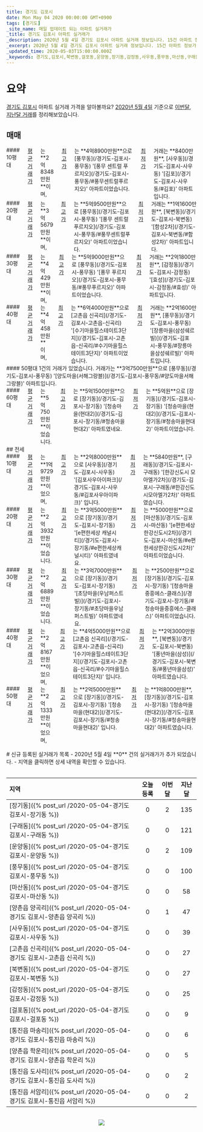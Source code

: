 ```yaml
---
title: 경기도 김포시
date: Mon May 04 2020 00:00:00 GMT+0900
tags: [경기도]
_site_name: 매일 업데이트 되는 아파트 실거래가
_title: 경기도 김포시 아파트 실거래가
_description: 2020년 5월 4일 경기도 김포시 아파트 실거래 정보입니다. 15건 아파트 정보가 있습니다.
_excerpt: 2020년 5월 4일 경기도 김포시 아파트 실거래 정보입니다. 15건 아파트 정보가 있습니다.
_updated_time: 2020-05-03T15:00:00.000Z
_keywords: 경기도,김포시,북변동,걸포동,운양동,장기동,감정동,사우동,풍무동,마산동,구래동,통진읍 도사리,통진읍 마송리,통진읍 서암리,고촌읍 신곡리,양촌읍 양곡리,양촌읍 학운리
---
```



# 요약
<ins>경기도 김포시</ins> 아파트 실거래 가격을 알아볼까요? <ins>2020년 5월 4일</ins> 기준으로 <ins>이번달, 지난달 거래</ins>를 정리해보았습니다.

## 매매
<div class="container">
<div class="six columns" markdown="1">
#### 10평대
<ins>평균 거래가</ins>는 **2억8348만원**이며, <ins>최고가</ins>는 **4억8900만원**으로 [풍무동](/경기도-김포시-풍무동) '[풍무 센트럴 푸르지오](/경기도-김포시-풍무동/#풍무센트럴푸르지오)' 아파트이었습니다. <ins>최저가</ins> 거래는 **8400만원**, [사우동](/경기도-김포시-사우동) '[김포](/경기도-김포시-사우동/#김포)' 아파트입니다.
</div>
<div class="six columns" markdown="1">
#### 20평대
<ins>평균 거래가</ins>는 **3억5679만원**이며, <ins>최고가</ins>는 **5억9500만원**으로 [풍무동](/경기도-김포시-풍무동) '[풍무 센트럴 푸르지오](/경기도-김포시-풍무동/#풍무센트럴푸르지오)' 아파트이었습니다. <ins>최저가</ins> 거래는 **1억1600만원**, [북변동](/경기도-김포시-북변동) '[함성2차](/경기도-김포시-북변동/#함성2차)' 아파트입니다.
</div>
</div>
<div class="container">
<div class="six columns" markdown="1">
#### 30평대
<ins>평균 거래가</ins>는 **4억429만원**이며, <ins>최고가</ins>는 **5억9000만원**으로 [풍무동](/경기도-김포시-풍무동) '[풍무 푸르지오](/경기도-김포시-풍무동/#풍무푸르지오)' 아파트이었습니다. <ins>최저가</ins> 거래는 **2억1800만원**, [감정동](/경기도-김포시-감정동) '[효성](/경기도-김포시-감정동/#효성)' 아파트입니다.
</div>
<div class="six columns" markdown="1">
#### 40평대
<ins>평균 거래가</ins>는 **4억458만원**이며, <ins>최고가</ins>는 **6억4000만원**으로 [고촌읍 신곡리](/경기도-김포시-고촌읍-신곡리) '[수기마을힐스테이트3단지](/경기도-김포시-고촌읍-신곡리/#수기마을힐스테이트3단지)' 아파트이었습니다. <ins>최저가</ins> 거래는 **2억1600만원**, [풍무동](/경기도-김포시-풍무동) '[장릉마을(삼성쉐르빌)](/경기도-김포시-풍무동/#장릉마을삼성쉐르빌)' 아파트입니다.
</div>
</div>
<div class="container">
<div class="six columns" markdown="1">
#### 50평대
1건의 거래가 있었습니다. 거래가는 **3억7500만원**으로 [풍무동](/경기도-김포시-풍무동) '[양도마을(서해그랑블)](/경기도-김포시-풍무동/#양도마을서해그랑블)' 아파트입니다.
</div>
<div class="six columns" markdown="1">
#### 60평대
<ins>평균 거래가</ins>는 **5억750만원**이었습니다. <ins>최고가</ins>는 **5억1500만원**으로 [장기동](/경기도-김포시-장기동) '[청송마을(현대2)](/경기도-김포시-장기동/#청송마을현대2)' 아파트였네요. <ins>최저가</ins>는 **5억원**으로 [장기동](/경기도-김포시-장기동) '[청송마을(현대2)](/경기도-김포시-장기동/#청송마을현대2)' 아파트이었습니다.
</div>
</div>
## 전세
<div class="container">
<div class="six columns" markdown="1">
#### 10평대
<ins>평균 거래가</ins>는 **1억9729만원**이었으며, <ins>최고가</ins>는 **2억8000만원**으로 [사우동](/경기도-김포시-사우동) '[김포사우아이파크](/경기도-김포시-사우동/#김포사우아이파크)' 입니다. <ins>최저가</ins>는 **5840만원**, [구래동](/경기도-김포시-구래동) '[한강신도시 모아엘가2차](/경기도-김포시-구래동/#한강신도시모아엘가2차)' 아파트였습니다.
</div>
<div class="six columns" markdown="1">
#### 20평대
<ins>평균 거래가</ins>는 **2억3932만원**이었습니다. <ins>최고가</ins>는 **3억5000만원**으로 [장기동](/경기도-김포시-장기동) '[e편한세상 캐널시티](/경기도-김포시-장기동/#e편한세상캐널시티)' 아파트였네요. <ins>최저가</ins>는 **5000만원**으로 [마산동](/경기도-김포시-마산동) '[e편한세상 한강신도시2차](/경기도-김포시-마산동/#e편한세상한강신도시2차)' 아파트이었습니다.
</div>
</div>
<div class="container">
<div class="six columns" markdown="1">
#### 30평대
<ins>평균 거래가</ins>는 **2억6889만원**이었습니다. <ins>최고가</ins>는 **3억7000만원**으로 [장기동](/경기도-김포시-장기동) '[초당마을(우남퍼스트빌)](/경기도-김포시-장기동/#초당마을우남퍼스트빌)' 아파트였네요. <ins>최저가</ins>는 **2500만원**으로 [장기동](/경기도-김포시-장기동) '[청송마을중흥에스-클래스](/경기도-김포시-장기동/#청송마을중흥에스-클래스)' 아파트이었습니다.
</div>
<div class="six columns" markdown="1">
#### 40평대
<ins>평균 거래가</ins>는 **2억8167만원**이었으며, <ins>최고가</ins>는 **4억5000만원**으로 [고촌읍 신곡리](/경기도-김포시-고촌읍-신곡리) '[수기마을힐스테이트3단지](/경기도-김포시-고촌읍-신곡리/#수기마을힐스테이트3단지)' 입니다. <ins>최저가</ins>는 **2억3000만원**, [북변동](/경기도-김포시-북변동) '[풍년마을(삼성)](/경기도-김포시-북변동/#풍년마을삼성)' 아파트였습니다.
</div>
</div>
<div class="container">
<div class="twelve columns" markdown="1">
#### 50평대
<ins>평균 거래가</ins>는 **2억1333만원**이었으며, <ins>최고가</ins>는 **2억5000만원**으로 [장기동](/경기도-김포시-장기동) '[청송마을(현대2)](/경기도-김포시-장기동/#청송마을현대2)' 입니다. <ins>최저가</ins>는 **1억8000만원**, [장기동](/경기도-김포시-장기동) '[청송마을(현대2)](/경기도-김포시-장기동/#청송마을현대2)' 아파트였습니다.
</div>
</div>


<br>
# 신규 등록된 실거래가 목록
- 2020년 5월 4일 **0** 건의 실거래가가 추가 되었습니다.
- 지역을 클릭하면 상세 내역을 확인할 수 있습니다.
<br><br>

| 지역 | 오늘 등록 | 이번달 | 지난달 |
|:---|:---:|:---:|:---:|
| [장기동]({% post_url /2020-05-04-경기도 김포시-장기동 %}) | 0 | 2 | 135|
| [구래동]({% post_url /2020-05-04-경기도 김포시-구래동 %}) | 0 | 0 | 121|
| [운양동]({% post_url /2020-05-04-경기도 김포시-운양동 %}) | 0 | 2 | 109|
| [풍무동]({% post_url /2020-05-04-경기도 김포시-풍무동 %}) | 0 | 0 | 100|
| [마산동]({% post_url /2020-05-04-경기도 김포시-마산동 %}) | 0 | 0 | 58|
| [양촌읍 양곡리]({% post_url /2020-05-04-경기도 김포시-양촌읍 양곡리 %}) | 0 | 1 | 47|
| [사우동]({% post_url /2020-05-04-경기도 김포시-사우동 %}) | 0 | 0 | 39|
| [고촌읍 신곡리]({% post_url /2020-05-04-경기도 김포시-고촌읍 신곡리 %}) | 0 | 0 | 27|
| [북변동]({% post_url /2020-05-04-경기도 김포시-북변동 %}) | 0 | 0 | 27|
| [감정동]({% post_url /2020-05-04-경기도 김포시-감정동 %}) | 0 | 0 | 25|
| [걸포동]({% post_url /2020-05-04-경기도 김포시-걸포동 %}) | 0 | 0 | 9|
| [통진읍 마송리]({% post_url /2020-05-04-경기도 김포시-통진읍 마송리 %}) | 0 | 0 | 6|
| [양촌읍 학운리]({% post_url /2020-05-04-경기도 김포시-양촌읍 학운리 %}) | 0 | 0 | 5|
| [통진읍 도사리]({% post_url /2020-05-04-경기도 김포시-통진읍 도사리 %}) | 0 | 0 | 2|
| [통진읍 서암리]({% post_url /2020-05-04-경기도 김포시-통진읍 서암리 %}) | 0 | 0 | 2|

<p align="center"><br><img src="https://via.placeholder.com/700x120"><br></p>
